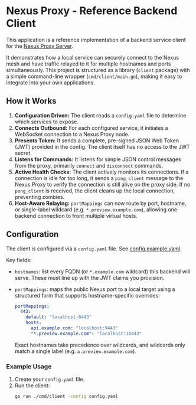 # Nexus Proxy - Reference Backend Client

This application is a reference implementation of a backend service client for the [Nexus Proxy Server](https://github.com/AtDexters-Lab/nexus-proxy-server).

It demonstrates how a local service can securely connect to the Nexus mesh and have traffic relayed to it for multiple hostnames and ports simultaneously. This project is structured as a library (`client` package) with a simple command-line wrapper (`cmd/client/main.go`), making it easy to integrate into your own applications.

## How it Works

1.  **Configuration Driven:** The client reads a `config.yaml` file to determine which services to expose.
2.  **Connects Outbound:** For each configured service, it initiates a WebSocket connection to a Nexus Proxy node.
3.  **Presents Token:** It sends a complete, pre-signed JSON Web Token (JWT) provided in the config. The client itself has no access to the JWT secret.
4.  **Listens for Commands:** It listens for simple JSON control messages from the proxy, primarily `connect` and `disconnect` commands.
5.  **Active Health Checks:** The client actively monitors its connections. If a connection is idle for too long, it sends a `ping_client` message to the Nexus Proxy to verify the connection is still alive on the proxy side. If no `pong_client` is received, the client cleans up the local connection, preventing zombies.
6.  **Host-Aware Relaying:** `portMappings` can now route by port, hostname, or single-label wildcard (e.g. `*.preview.example.com`), allowing one backend connection to front multiple virtual hosts.

## Configuration

The client is configured via a `config.yaml` file.
See [config.example.yaml](config.example.yaml).

Key fields:

- `hostnames`: list every FQDN (or `*.example.com` wildcard) this backend will serve. These must line up with the JWT claims you provision.
- `portMappings`: maps the public Nexus port to a local target using a structured form that supports hostname-specific overrides:

    ```yaml
    portMappings:
      443:
        default: "localhost:8443"
        hosts:
          api.example.com: "localhost:9443"
          "*.preview.example.com": "localhost:10443"
    ```

  Exact hostnames take precedence over wildcards, and wildcards only match a single label (e.g. `a.preview.example.com`).

### Example Usage

1.  Create your `config.yaml` file.
2.  Run the client:
    ```bash
    go run ./cmd/client -config config.yaml
    ```
